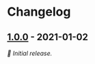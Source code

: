 # Changelog

## [1.0.0] - 2021-01-02

_:seedling: Initial release._

[1.0.0]: https://github.com/vweevers/find-githost/releases/tag/v1.0.0
